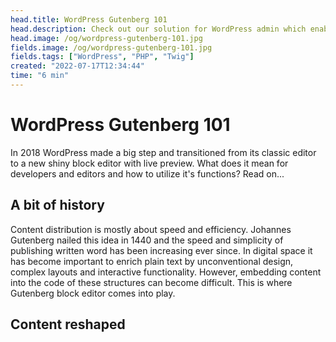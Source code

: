 ```yaml
---
head.title: WordPress Gutenberg 101
head.description: Check out our solution for WordPress admin which enables us to create amazing configurable websites.
head.image: /og/wordpress-gutenberg-101.jpg
fields.image: /og/wordpress-gutenberg-101.jpg
fields.tags: ["WordPress", "PHP", "Twig"]
created: "2022-07-17T12:34:44"
time: "6 min"
---
```


# WordPress Gutenberg 101

In 2018 WordPress made a big step and transitioned from its classic editor to a new shiny block editor with live preview. What does it mean for developers and editors and how to utilize it's functions? Read on...

## A bit of history

Content distribution is mostly about speed and efficiency. Johannes Gutenberg nailed this idea in 1440 and the speed and simplicity of publishing written word has been increasing ever since. In digital space it has become important to enrich plain text by unconventional design, complex layouts and interactive functionality. However, embedding content into the code of these structures can become difficult. This is where Gutenberg block editor comes into play.

## Content reshaped
